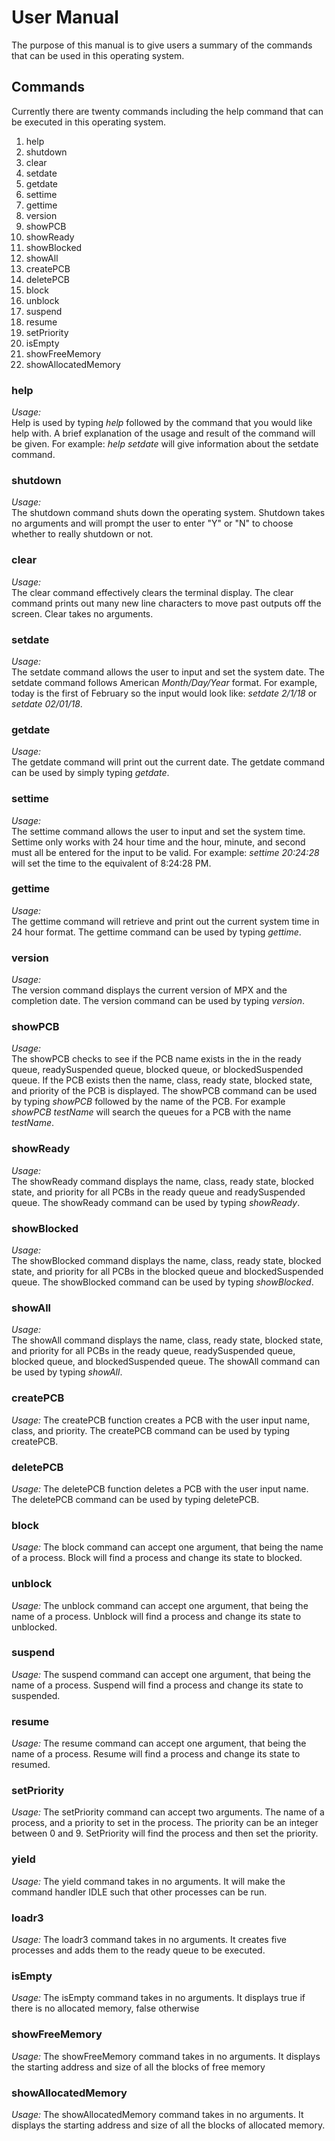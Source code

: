 User Manual
===========
The purpose of this manual is to give users a summary of the commands that can be used in this operating system.

Commands
---------
Currently there are twenty commands including the help command that can be executed in this operating system.

1. help
2. shutdown
3. clear
4. setdate
5. getdate
6. settime
7. gettime
8. version
9. showPCB
10. showReady
11. showBlocked
12. showAll
13. createPCB
14. deletePCB
15. block
16. unblock
17. suspend
18. resume
19. setPriority
20. isEmpty
21. showFreeMemory
22. showAllocatedMemory


### help
*Usage:*  
Help is used by typing *help* followed by the command that you would like help with. A brief explanation of the usage and result of the command will be given. For example: *help setdate* will give information about the setdate command.

### shutdown
*Usage:*  
The shutdown command shuts down the operating system. Shutdown takes no arguments and will prompt the user to enter "Y" or "N" to choose whether to really shutdown or not.

### clear
*Usage:*  
The clear command effectively clears the terminal display. The clear command prints out many new line characters to move past outputs off the screen. Clear takes no arguments.

### setdate
*Usage:*  
The setdate command allows the user to input and set the system date. The setdate command follows American *Month/Day/Year* format. For example, today is the first of February so the input would look like: *setdate 2/1/18* or *setdate 02/01/18*.

### getdate
*Usage:*  
The getdate command will print out the current date. The getdate command can be used by simply typing *getdate*.

### settime
*Usage:*  
The settime command allows the user to input and set the system time. Settime only works with 24 hour time and the hour, minute, and second must all be entered for the input to be valid. For example: *settime 20:24:28* will set the time to the equivalent of 8:24:28 PM.

### gettime
*Usage:*  
The gettime command will retrieve and print out the current system time in 24 hour format. The gettime command can be used by typing *gettime*.

### version
*Usage:*  
The version command displays the current version of MPX and the completion date. The version command can be used by typing *version*.

### showPCB
*Usage:*  
The showPCB checks to see if the PCB name exists in the in the ready queue, readySuspended queue, blocked queue, or blockedSuspended queue.  If the PCB exists then the name, class, ready state, blocked state, and priority of the PCB is displayed. The showPCB command can be used by typing *showPCB* followed by the name of the PCB. For example *showPCB testName* will search the queues for a PCB with the name *testName*.

### showReady
*Usage:*  
The showReady command displays the name, class, ready state, blocked state, and priority for all PCBs in the ready queue and readySuspended queue. The showReady command can be used by typing *showReady*.

### showBlocked
*Usage:*  
The showBlocked command displays the name, class, ready state, blocked state, and priority for all PCBs in the blocked queue and blockedSuspended queue. The showBlocked command can be used by typing *showBlocked*.

### showAll
*Usage:*  
The showAll command displays the name, class, ready state, blocked state, and priority for all PCBs in the ready queue, readySuspended queue, blocked queue, and blockedSuspended queue. The showAll command can be used by typing *showAll*.

### createPCB
*Usage:* 
The createPCB function creates a PCB with the user input name, class, and priority. The createPCB command can be used by typing createPCB.

### deletePCB
*Usage:* 
The deletePCB function deletes a PCB with the user input name. The deletePCB command can be used by typing deletePCB.

### block
*Usage:*
The block command can accept one argument, that being the name of a process. Block will find a process and change its state to blocked.

### unblock
*Usage:*
The unblock command can accept one argument, that being the name of a process. Unblock will find a process and change its state to unblocked.

### suspend
*Usage:*
The suspend command can accept one argument, that being the name of a process. Suspend will find a process and change its state to suspended.

### resume
*Usage:*
The resume command can accept one argument, that being the name of a process. Resume will find a process and change its state to resumed.

### setPriority
*Usage:*
The setPriority command can accept two arguments. The name of a process, and a priority to set in the process. The priority can be an integer between 0 and 9. SetPriority will find the process and then set the priority.

### yield
*Usage:*
The yield command takes in no arguments. It will make the command handler IDLE such that other processes can be run.

### loadr3
*Usage:*
The loadr3 command takes in no arguments. It creates five processes and adds them to the ready queue to be executed.

### isEmpty
*Usage:*
The isEmpty command takes in no arguments. It displays true if there is no allocated memory, false otherwise

### showFreeMemory
*Usage:*
The showFreeMemory command takes in no arguments. It displays the starting address and size of all the blocks of free memory

### showAllocatedMemory
*Usage:*
The showAllocatedMemory command takes in no arguments. It displays the starting address and size of all the blocks of allocated memory.
